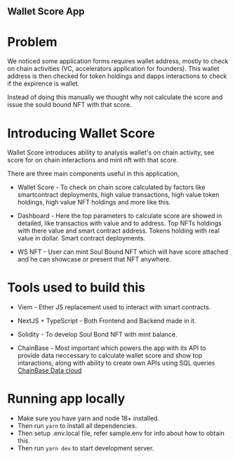 ## Wallet Score App

# Problem
We noticed some application forms requires wallet address, mostly to check on chain activities (VC, accelerators application for founders). This wallet address is then checked for token holdings and dapps interactions to check if the expirence is wallet.

Instead of doing this manually we thought why not calculate the score and issue the sould bound NFT with that score.

# Introducing Wallet Score
Wallet Score introduces ability to analysis wallet's on chain activity, see score for on chain interactions and mint nft with that score.

There are three main components useful in this application,
- Wallet Score - To check on chain score calculated by factors like smartcontract deployments, high value transactions, high value token holdings, high value NFT holdings and more like this.

- Dashboard - Here the top parameters to calculate score are showed in detailed, like transactios with value and to address. Top NFTs holdings with there value and smart contract address. Tokens holding with real value in dollar. Smart contract deployments.

- WS NFT - User can mint Soul Bound NFT which will have score attached and he can showcase or present that NFT anywhere.

# Tools used to build this

- Viem - Ether JS replacement used to interact with smart contracts.

- NextJS + TypeScript - Both Frontend and Backend made in it.

- Solidity - To develop Soul Bond NFT with mint balance.

- ChainBase - Most important which powers the app with its API to provide data neccessary to calculate wallet score and show top intaractions, along with ability to create own APIs using SQL queries [ChainBase Data cloud](https://console.chainbase.com/dataCloud)

# Running app locally

- Make sure you have yarn and node 18+ installed.
- Then run `yarn` to install all dependencies.
- Then setup .env.local file, refer sample.env for info about how to obtain this.
- Then run `yarn dev` to start development server.
